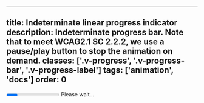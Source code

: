 <!--
 *              © 2025 Visa
 *
 * Licensed under the Apache License, Version 2.0 (the "License");
 * you may not use this file except in compliance with the License.
 * You may obtain a copy of the License at
 *
 *         http://www.apache.org/licenses/LICENSE-2.0
 *
 * Unless required by applicable law or agreed to in writing, software
 * distributed under the License is distributed on an "AS IS" BASIS,
 * WITHOUT WARRANTIES OR CONDITIONS OF ANY KIND, either express or implied.
 * See the License for the specific language governing permissions and
 * limitations under the License.
 *
 -->
---
title: Indeterminate linear progress indicator
description: Indeterminate progress bar. Note that to meet WCAG2.1 SC 2.2.2, we use a pause/play button to stop the animation on demand. 
classes: ['.v-progress', '.v-progress-bar', '.v-progress-label']
tags: ['animation', 'docs']
order: 0
---

<progress class="v-progress v-progress-bar v-mb-8" id="progress-bar-indeterminate">
</progress>
<label class="v-progress-label" for="progress-bar-indeterminate">
  <span>
    Please wait...
  </span>
</label>
